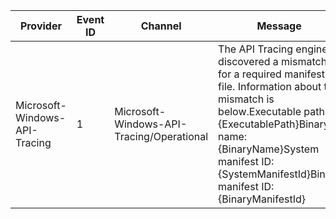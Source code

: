 Provider                       |  Event ID  |  Channel                                    |  Message
-------------------------------|------------|---------------------------------------------|-----------------------------------------------------------------------------------------------------------------------------------------------------------------------------------------------------------------------------------------------------------
Microsoft-Windows-API-Tracing  |  1         |  Microsoft-Windows-API-Tracing/Operational  |  The API Tracing engine discovered a mismatch for a required manifest file. Information about the mismatch is below.Executable path: {ExecutablePath}Binary name: {BinaryName}System manifest ID: {SystemManifestId}Binary manifest ID: {BinaryManifestId}
